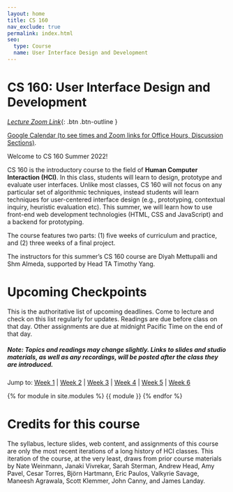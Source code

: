 ```yaml
---
layout: home
title: CS 160
nav_exclude: true
permalink: index.html
seo:
  type: Course
  name: User Interface Design and Development
---
```


# CS 160: User Interface Design and Development

[_Lecture Zoom Link_](https://berkeley.zoom.us/j/94704138173){: .btn .btn-outline }

[Google Calendar (to see times and Zoom links for Office Hours, Discussion Sections)](/schedule/#google-calendar). 

Welcome to CS 160 Summer 2022!

CS 160 is the introductory course to the field of **Human Computer Interaction (HCI)**. In this class, students will learn to design, prototype and evaluate user interfaces. Unlike most classes, CS 160 will not focus on any particular set of algorithmic techniques, instead students will learn techniques for user-centered interface design (e.g., prototyping, contextual inquiry, heuristic evaluation etc). This summer, we will learn how to use front-end web development technologies (HTML, CSS and JavaScript) and a backend for prototyping.

The course features two parts: (1) five weeks of curriculum and practice, and (2) three weeks of a final project.

The instructors for this summer’s CS 160 course are Diyah Mettupalli and Shm Almeda, supported by Head TA Timothy Yang.


# Upcoming Checkpoints
This is the authoritative list of upcoming deadlines. Come to lecture and check on this list regularly for updates. Readings are due before class on that day. Other assignments are due at midnight Pacific Time on the end of that day.

##### Note: Topics and readings may change slightly. Links to slides and studio materials, as well as any recordings, will be posted after the class they are introduced.

Jump to: 
[Week 1](#week-1-introduction-to-design-hci) | [Week 2](#week-2-user-studies-prototyping) | [Week 3](#week-3-aesthetics-evaluation-methods) | [Week 4](#week-4-interviewing) | [Week 5](#week-5-beyond-the-screen) | [Week 6](#)

{% for module in site.modules %}
{{ module }}
{% endfor %}

# Credits for this course
The syllabus, lecture slides, web content, and assignments of this course are only the most recent iterations of a long history of HCI classes. This iteration of the course, at the very least, draws from prior course materials by Nate Weinmann, Janaki Vivrekar, Sarah Sterman, Andrew Head, Amy Pavel, Cesar Torres, Björn Hartmann, Eric Paulos, Valkyrie Savage, Maneesh Agrawala, Scott Klemmer, John Canny, and James Landay.

